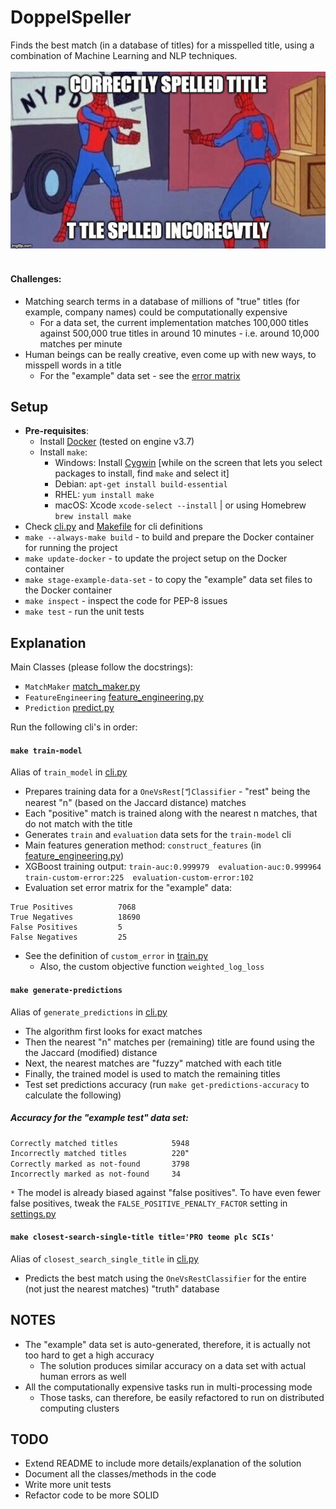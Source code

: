 # DoppelSpeller

Finds the best match (in a database of titles) for a misspelled title,
using a combination of Machine Learning and NLP techniques.<br/><br/>
![Project description](./description.jpg)<br/><br/>
#### Challenges:
* Matching search terms in a database of millions of "true" titles (for example, company names) could be computationally expensive
    - For a data set, the current implementation matches 100,000 titles against 500,000 true titles in around 10 minutes - i.e. around 10,000 matches per minute
* Human beings can be really creative, even come up with new ways, to misspell words in a title
    - For the "example" data set - see the [error matrix](#accuracy-for-the-example-test-data-set)

## Setup
* **Pre-requisites**:
    - Install [Docker](https://docs.docker.com/install/) (tested on engine v3.7)
    - Install `make`:
        - Windows: Install [Cygwin](https://www.cygwin.com/setup-x86_64.exe) [while on the screen that lets you select packages to install, find `make` and select it]
        - Debian: `apt-get install build-essential`
        - RHEL: `yum install make`
        - macOS: Xcode `xcode-select --install` | or using Homebrew `brew install make`
* Check [cli.py](./doppelspeller/cli.py) and [Makefile](./Makefile) for cli definitions
* `make --always-make build` - to build and prepare the Docker container for running the project
* `make update-docker` - to update the project setup on the Docker container
* `make stage-example-data-set` - to copy the "example" data set files to the Docker container
* `make inspect` - inspect the code for PEP-8 issues
* `make test` - run the unit tests

## Explanation

Main Classes (please follow the docstrings):

* `MatchMaker` [match_maker.py](./doppelspeller/match_maker.py)
* `FeatureEngineering` [feature_engineering.py](./doppelspeller/feature_engineering.py)
* `Prediction` [predict.py](./doppelspeller/predict.py)

Run the following cli's in order:

#### `make train-model`
Alias of `train_model` in [cli.py](./doppelspeller/cli.py)
* Prepares training data for a `OneVsRest[ ⃰]Classifier` - "rest" being the nearest "n" (based on the Jaccard distance) matches
* Each "positive" match is trained along with the nearest n matches, that do not match with the title
* Generates `train` and `evaluation` data sets for the `train-model` cli
* Main features generation method: `construct_features` (in [feature_engineering.py](./doppelspeller/feature_engineering.py))
* XGBoost training output: `train-auc:0.999979	evaluation-auc:0.999964	train-custom-error:225	evaluation-custom-error:102`
* Evaluation set error matrix for the "example" data:
```
True Positives          7068
True Negatives          18690
False Positives         5
False Negatives         25
```
* See the definition of `custom_error` in [train.py](./doppelspeller/train.py)
    - Also, the custom objective function `weighted_log_loss`

#### `make generate-predictions`
Alias of `generate_predictions` in [cli.py](./doppelspeller/cli.py)
* The algorithm first looks for exact matches
* Then the nearest "n" matches per (remaining) title are found using the the Jaccard (modified) distance
* Next, the nearest matches are "fuzzy" matched with each title
* Finally, the trained model is used to match the remaining titles
* Test set predictions accuracy (run `make get-predictions-accuracy` to calculate the following)

##### Accuracy for the "example test" data set:
```
Correctly matched titles            5948
Incorrectly matched titles          220 ⃰
Correctly marked as not-found       3798
Incorrectly marked as not-found     34
```
`*` The model is already biased against "false positives". To have even fewer false positives,
tweak the `FALSE_POSITIVE_PENALTY_FACTOR` setting in [settings.py](./doppelspeller/settings.py)

#### `make closest-search-single-title title='PRO teome plc SCIs'`
Alias of `closest_search_single_title` in [cli.py](./doppelspeller/cli.py)
* Predicts the best match using the `OneVsRestClassifier` for the entire (not just the nearest matches) "truth" database

## NOTES
* The "example" data set is auto-generated, therefore, it is actually not too hard to get a high accuracy
    - The solution produces similar accuracy on a data set with actual human errors as well
* All the computationally expensive tasks run in multi-processing mode
    - Those tasks, can therefore, be easily refactored to run on distributed computing clusters

## TODO
* Extend README to include more details/explanation of the solution
* Document all the classes/methods in the code
* Write more unit tests
* Refactor code to be more SOLID
